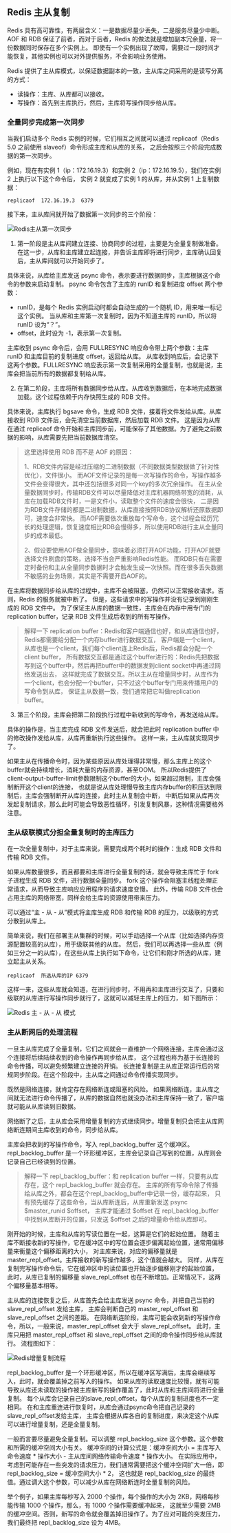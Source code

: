 ## Redis 主从复制

Redis 具有高可靠性，有两层含义：一是数据尽量少丢失，二是服务尽量少中断。
AOF 和 RDB 保证了前者，而对于后者，Redis 的做法就是增加副本冗余量，将一份数据同时保存在多个实例上。
即使有一个实例出现了故障，需要过一段时间才能恢复，其他实例也可以对外提供服务，不会影响业务使用。

Redis 提供了主从库模式，以保证数据副本的一致，主从库之间采用的是读写分离的方式：
- 读操作：主库、从库都可以接收。
- 写操作：首先到主库执行，然后，主库将写操作同步给从库。

### 全量同步完成第一次同步

当我们启动多个 Redis 实例的时候，它们相互之间就可以通过 replicaof（Redis 5.0 之前使用 slaveof）命令形成主库和从库的关系，
之后会按照三个阶段完成数据的第一次同步。

例如，现在有实例 1（ip：172.16.19.3）和实例 2（ip：172.16.19.5），我们在实例 2 上执行以下这个命令后，
实例 2 就变成了实例 1 的从库，并从实例 1 上复制数据：
```gitignore
replicaof  172.16.19.3  6379
```

接下来，主从库间就开始了数据第一次同步的三个阶段：

![Redis主从第一次同步](https://static001.geekbang.org/resource/image/63/a1/63d18fd41efc9635e7e9105ce1c33da1.jpg)

1. 第一阶段是主从库间建立连接、协商同步的过程，主要是为全量复制做准备。
在这一步，从库和主库建立起连接，并告诉主库即将进行同步，主库确认回复后，主从库间就可以开始同步了。

具体来说，从库给主库发送 psync 命令，表示要进行数据同步，主库根据这个命令的参数来启动复制。
psync 命令包含了主库的 runID 和复制进度 offset 两个参数：
- runID，是每个 Redis 实例启动时都会自动生成的一个随机 ID，用来唯一标记这个实例。
当从库和主库第一次复制时，因为不知道主库的 runID，所以将 runID 设为“？”。
- offset，此时设为 -1，表示第一次复制。

主库收到 psync 命令后，会用 FULLRESYNC 响应命令带上两个参数：主库 runID 和主库目前的复制进度 offset，返回给从库。
从库收到响应后，会记录下这两个参数。FULLRESYNC 响应表示第一次复制采用的全量复制，也就是说，主库会把当前所有的数据都复制给从库。

2. 在第二阶段，主库将所有数据同步给从库。从库收到数据后，在本地完成数据加载。这个过程依赖于内存快照生成的 RDB 文件。

具体来说，主库执行 bgsave 命令，生成 RDB 文件，接着将文件发给从库。从库接收到 RDB 文件后，会先清空当前数据库，然后加载 RDB 文件。
这是因为从库在通过 replicaof 命令开始和主库同步前，可能保存了其他数据。为了避免之前数据的影响，从库需要先把当前数据库清空。

> 这里选择使用 RDB 而不是 AOF 的原因：
>
> 1、RDB文件内容是经过压缩的二进制数据（不同数据类型数据做了针对性优化），文件很小。
> 而AOF文件记录的是每一次写操作的命令，写操作越多文件会变得很大，其中还包括很多对同一个key的多次冗余操作。
> 在主从全量数据同步时，传输RDB文件可以尽量降低对主库机器网络带宽的消耗，从库在加载RDB文件时，一是文件小，读取整个文件的速度会很快，
> 二是因为RDB文件存储的都是二进制数据，从库直接按照RDB协议解析还原数据即可，速度会非常快。
> 而AOF需要依次重放每个写命令，这个过程会经历冗长的处理逻辑，恢复速度相比RDB会慢得多，所以使用RDB进行主从全量同步的成本最低。
>
> 2、假设要使用AOF做全量同步，意味着必须打开AOF功能，打开AOF就要选择文件刷盘的策略，选择不当会严重影响Redis性能。
> 而RDB只有在需要定时备份和主从全量同步数据时才会触发生成一次快照。而在很多丢失数据不敏感的业务场景，其实是不需要开启AOF的。

在主库将数据同步给从库的过程中，主库不会被阻塞，仍然可以正常接收请求。否则，Redis 的服务就被中断了。
但是，这些请求中的写操作并没有记录到刚刚生成的 RDB 文件中。
为了保证主从库的数据一致性，主库会在内存中用专门的 replication buffer，记录 RDB 文件生成后收到的所有写操作。

> 解释一下 replication buffer：Redis和客户端通信也好，和从库通信也好，Redis都需要给分配一个内存buffer进行数据交互，
> 客户端是一个client，从库也是一个client，我们每个client连上Redis后，Redis都会分配一个client buffer，
> 所有数据交互都是通过这个buffer进行的：Redis先把数据写到这个buffer中，然后再把buffer中的数据发到client socket中再通过网络发送出去，
> 这样就完成了数据交互。所以主从在增量同步时，从库作为一个client，也会分配一个buffer，只不过这个buffer专门用来传播用户的写命令到从库，
> 保证主从数据一致，我们通常把它叫做replication buffer。

3. 第三个阶段，主库会把第二阶段执行过程中新收到的写命令，再发送给从库。

具体的操作是，当主库完成 RDB 文件发送后，就会把此时 replication buffer 中的修改操作发给从库，从库再重新执行这些操作。
这样一来，主从库就实现同步了。

如果主从在传播命令时，因为某些原因从库处理得非常慢，那么主库上的这个buffer就会持续增长，消耗大量的内存资源，甚至OOM。
所以Redis提供了client-output-buffer-limit参数限制这个buffer的大小，如果超过限制，主库会强制断开这个client的连接，
也就是说从库处理慢导致主库内存buffer的积压达到限制后，主库会强制断开从库的连接，此时主从复制会中断，
中断后如果从库再次发起复制请求，那么此时可能会导致恶性循环，引发复制风暴，这种情况需要格外注意。

### 主从级联模式分担全量复制时的主库压力

在一次全量复制中，对于主库来说，需要完成两个耗时的操作：生成 RDB 文件和传输 RDB 文件。

如果从库数量很多，而且都要和主库进行全量复制的话，就会导致主库忙于 fork 子进程生成 RDB 文件，进行数据全量同步。
fork 这个操作会阻塞主线程处理正常请求，从而导致主库响应应用程序的请求速度变慢。
此外，传输 RDB 文件也会占用主库的网络带宽，同样会给主库的资源使用带来压力。

可以通过“主 - 从 - 从”模式将主库生成 RDB 和传输 RDB 的压力，以级联的方式分散到从库上。

简单来说，我们在部署主从集群的时候，可以手动选择一个从库（比如选择内存资源配置较高的从库），用于级联其他的从库。
然后，我们可以再选择一些从库（例如三分之一的从库），在这些从库上执行如下命令，让它们和刚才所选的从库，建立起主从关系。
```gitignore
replicaof  所选从库的IP 6379
```

这样一来，这些从库就会知道，在进行同步时，不用再和主库进行交互了，只要和级联的从库进行写操作同步就行了，这就可以减轻主库上的压力，
如下图所示：

![Redis 主 - 从 - 从 模式](https://static001.geekbang.org/resource/image/40/45/403c2ab725dca8d44439f8994959af45.jpg)

### 主从断网后的处理流程

一旦主从库完成了全量复制，它们之间就会一直维护一个网络连接，主库会通过这个连接将后续陆续收到的命令操作再同步给从库，
这个过程也称为基于长连接的命令传播，可以避免频繁建立连接的开销。
长连接复制是主从库正常运行后的常规同步阶段。在这个阶段中，主从库之间通过命令传播实现同步。

既然是网络连接，就肯定存在网络断连或阻塞的风险。
如果网络断连，主从库之间就无法进行命令传播了，从库的数据自然也就没办法和主库保持一致了，客户端就可能从从库读到旧数据。

网络断了之后，主从库会采用增量复制的方式继续同步。增量复制只会把主从库网络断连期间主库收到的命令，同步给从库。

主库会把收到的写操作命令，写入 repl_backlog_buffer 这个缓冲区。
repl_backlog_buffer 是一个环形缓冲区，主库会记录自己写到的位置，从库则会记录自己已经读到的位置。

> 解释一下 repl_backlog_buffer：和 replication buffer 一样，只要有从库存在，这个 repl_backlog_buffer 就会存在。
> 主库的所有写命令除了传播给从库之外，都会在这个repl_backlog_buffer中记录一份，缓存起来，
> 只有预先缓存了这些命令，当从库断连后，从库重新发送 psync $master_runid $offset，
> 主库才能通过 $offset 在 repl_backlog_buffer 中找到从库断开的位置，只发送 $offset 之后的增量命令给从库即可。

刚开始的时候，主库和从库的写读位置在一起，这算是它们的起始位置。
随着主库不断接收新的写操作，它在缓冲区中的写位置会逐步偏离起始位置，通常用偏移量来衡量这个偏移距离的大小，
对主库来说，对应的偏移量就是 master_repl_offset。主库接收的新写操作越多，这个值就会越大。
同样，从库在复制完写操作命令后，它在缓冲区中的读位置也开始逐步偏移刚才的起始位置，
此时，从库已复制的偏移量 slave_repl_offset 也在不断增加。正常情况下，这两个偏移量基本相等。

主从库的连接恢复之后，从库首先会给主库发送 psync 命令，并把自己当前的 slave_repl_offset 发给主库，
主库会判断自己的 master_repl_offset 和 slave_repl_offset 之间的差距。
在网络断连阶段，主库可能会收到新的写操作命令，所以，一般来说，master_repl_offset 会大于 slave_repl_offset。
此时，主库只用把 master_repl_offset 和 slave_repl_offset 之间的命令操作同步给从库就行。
流程图如下：

![Redis增量复制流程](https://static001.geekbang.org/resource/image/20/16/20e233bd30c3dacb0221yy0c77780b16.jpg)

repl_backlog_buffer 是一个环形缓冲区，所以在缓冲区写满后，主库会继续写入，此时，就会覆盖掉之前写入的操作。
如果从库的读取速度比较慢，就有可能导致从库还未读取的操作被主库新写的操作覆盖了，此时从库和主库间将进行全量复制。
每个从库会记录自己的slave_repl_offset，每个从库的复制进度也不一定相同。
在和主库重连进行恢复时，从库会通过psync命令把自己记录的slave_repl_offset发给主库，
主库会根据从库各自的复制进度，来决定这个从库可以进行增量复制，还是全量复制。

一般而言要尽量避免全量复制。可以调整 repl_backlog_size 这个参数。这个参数和所需的缓冲空间大小有关。
缓冲空间的计算公式是：缓冲空间大小 = 主库写入命令速度 * 操作大小 - 主从库间网络传输命令速度 * 操作大小。
在实际应用中，考虑到可能存在一些突发的请求压力，我们通常需要把这个缓冲空间扩大一倍，即 repl_backlog_size = 缓冲空间大小 * 2，
这也就是 repl_backlog_size 的最终值。通过调大这个参数，可以减少从库在网络断连时全量复制的风险。

举个例子，如果主库每秒写入 2000 个操作，每个操作的大小为 2KB，网络每秒能传输 1000 个操作，那么，有 1000 个操作需要缓冲起来，
这就至少需要 2MB 的缓冲空间。否则，新写的命令就会覆盖掉旧操作了。为了应对可能的突发压力，我们最终把 repl_backlog_size 设为 4MB。